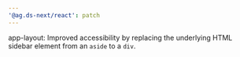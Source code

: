 ```yaml
---
'@ag.ds-next/react': patch
---
```


app-layout: Improved accessibility by replacing the underlying HTML sidebar element from an `aside` to a `div`.
